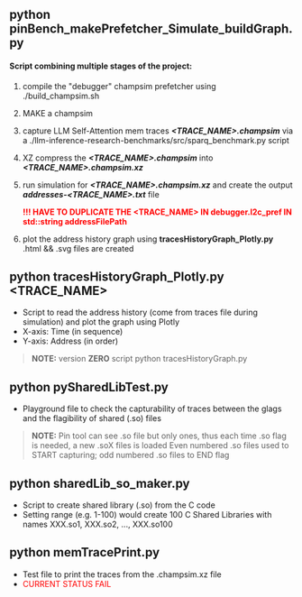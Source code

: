 
## **python pinBench_makePrefetcher_Simulate_buildGraph.py**

#### Script combining multiple stages of the project:
1. compile the "debugger" champsim prefetcher using ./build_champsim.sh
2. MAKE a champsim 


3. capture LLM Self-Attention mem traces ***<TRACE_NAME>.champsim*** via a ./llm-inference-research-benchmarks/src/sparq_benchmark.py script 
4. XZ compress the ***<TRACE_NAME>.champsim*** into ***<TRACE_NAME>.champsim.xz***
5. run simulation for ***<TRACE_NAME>.champsim.xz*** and create the output ***addresses-<TRACE_NAME>.txt*** file

    <b><span style="color: #ff0000;">!!! HAVE TO DUPLICATE THE <TRACE_NAME> IN debugger.l2c_pref IN std::string addressFilePath </span></b>


6. plot the address history graph using **tracesHistoryGraph_Plotly.py**
            .html && .svg files are created

## **python tracesHistoryGraph_Plotly.py <TRACE_NAME>**
    
- Script to read the address history (come from traces file during simulation) and plot the graph using Plotly
- X-axis: Time (in sequence)
- Y-axis: Address (in order)
  

><b>NOTE:</b> version **ZERO** script python tracesHistoryGraph.py

## **python pySharedLibTest.py**
    
- Playground file to check the capturability of traces between the glags and the flagibility of shared (.so) files
><b>NOTE:</b>   Pin tool can see .so file but only ones, thus each time .so flag is needed, a new .soX files is loaded
                Even numbered .so files used to START capturing; odd numbered .so files to END flag 

## **python sharedLib_so_maker.py**
- Script to create shared library (.so) from the C code
- Setting range (e.g. 1-100) would create 100 C Shared Libraries with names XXX.so1, XXX.so2, ..., XXX.so100

## **python memTracePrint.py**
- Test file to print the traces from the .champsim.xz file
- <span style="color: #ff0000;">CURRENT STATUS FAIL</span>